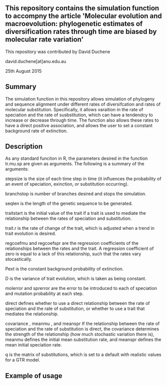This repository contains the simulation function to accompny the article 'Molecular evolution and macroevolution: phylogenetic estimates of diversification rates through time are biased by molecular rate variation'
----------------------------------------------------------------------------------------------------------------------------------------------------------------------------------------------------------------------

This repository was contributed by David Duchene

david.duchene[at]anu.edu.au

25th August 2015

Summary
-------

The simulation function in this repository allows simulation of phylogeny and sequence alignment under different rates of diversifcation and rates of molecular substitution. Specifically, it allows varaition in the rate of speciation and the rate of susbstitution, which can have a tendendcy to increase or decrease through time. The function also allows these rates to have a direct positive association, and allows the user to set a constant background rate of extinction.

Description
-----------

As any standard funciton in R, the parameters desired in the function tr.mu.sp are given as arguments. The following is a summary of the arguments:

stepsize is the size of each time step in time (it influences the probability of an event of speciation, exinction, or substitution occurring).

branchstop is number of branches desired and stops the simulation.

seqlen is the length of the genetic sequence to be generated.   

traitstart is the initial value of the trait if a trait is used to mediate the relationship between the rates of speciation and substitution.

trait.r is the rate of change of the trait, which is adjusted when a trend in trait evolution is desired.

regcoefmu and regcoefspr are the regression coefficients of the relationships between the rates and the trait. A regression coefficient of zero is equal to a lack of this relationship, such that the rates vary stocastically.

Pext is the constant background probability of extinction.      

D is the variance of trait evolution, which is taken as being constant. 

molerror and sprerror are the error to be introduced to each of speciation and mutation probability at each step.

direct defines whether to use a direct relationship between the rate of speciation and the rate of substitution, or whether to use a trait that mediates the relationship.

covariance , meanmu , and meanspr If the relationship between the rate of speciation and the rate of substitution is direct, the covariance determines the strength of the relationship (how much stochastic variation there is), meanmu defines the initial mean substitution rate, and meanspr defines the mean initial speciation rate.

q is the matrix of substitutions, which is set to a default with realistic values for a GTR model.

Example of usage
----------------


